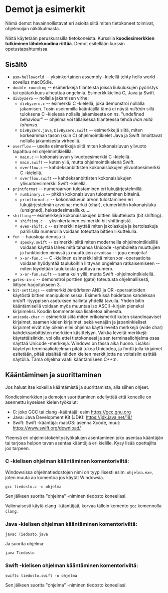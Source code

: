 # Demot ja esimerkit

Nämä demot havainnollistavat eri asioita siitä miten tietokoneet toimivat, ohjelmoijan näkökulmasta.

Näitä käytetään peruskurssilla tietokoneista. Kurssilla **koodiesimerkkien tutkiminen lähdekoodina riittää**. Demot esitellään kurssin opetustapahtumissa. 

## Sisältö

* `asm-helloworld` -- yksinkertainen assembly -kielellä tehty hello world -sovellus macOS:lle.
* `double-rounding` -- esimerkkejä tilanteista joissa liukulukujen pyöristys tai epätarkkuus aiheuttaa ongelmia. Esimerkkikielinä C, Java ja Swift.
* `divbyzero` -- nollalla jakamisen virhe:
  * `divbyzero.c` -- esimerkki C -kielellä, joka demonstroi nollalla jakamisen. Tosin useimmilla kääntäjillä tämä ei näytä *miltään* sillä tuloksena C -kielessä nollalla jakamisesta on ns. "undefined behaviour" -- ohjelma voi tällaisessa tilanteessa tehdä *ihan mitä tahansa*.
  * `DivByZero.java`, `DivByZero.swift` -- esimerkkejä siitä, miten korkeamman tason (kuin C) ohjelmointikielet Java ja Swift ilmoittavat nollalla jakamisesta virheellä.
* `overflow` -- useita esimerkkejä siitä miten kokonaisluvun ylivuoto tapahtuu eri ohjelmintikielillä.
  * `main.c` -- kokonaisluvun ylivuotoesimerkki C -kielellä.
  * `main.swift` -- kuten yllä, mutta ohjelmointikielenä Swift. 
  * `overflow.c` -- kahdeksanbittisten kokonaislukujen ylivuotoesimerkki C -kielellä.
  * `overflow.swift` -- kahdeksanbittisten kokonaislukujen ylivuotoesimerkki Swift -kielellä.
* `printformat` -- numeroarvon tulostaminen eri lukujärjestelmillä.
  * `numbinary.c` -- pitkän kokonaisluvun tulostaminen bitteinä.
  * `printformat.c` -- kokonaisluvun arvon tulostaminen eri lukujärjestelmän arvoina; merkki (char), etumerkitön kokonaisluku (unsigned), heksadesimaaliluku,...
* `shifting` -- esimerkkejä kokonaislukujen bittien liikuttelusta (bit shifting).
  * `shifting.c` -- yksinkertainen esimerkki bit shiftingistä.
  * `even-shift.c` -- esimerkki näyttää miten jakolaskuja ja kertolaskuja parillisilla numeroilla voidaan toteuttaa bittien liikuttelulla.
* `fun` -- hauskoja demoja :)
  * `spooky.swift` -- esimerkki siitä miten moderneilla ohjelmointikielillä voidaan käyttää lähes mitä tahansa Unicode -symboleita muuttujien ja funktioiden nimissä ja muuttujien arvoissa -- jopa emojeita!
  * `x-or-fun.c` -- C -kielinen esimerkki siitä miten xor -operaatioita voidaan hyödyntää taulukoihin liittyvän ongelman ratkaisemiseen -- miten löydetään taulukosta puuttuva numero.
  * `x-or-fun.swift` -- sama kuin yllä, mutta Swift -ohjelmointikielellä.
* `gates-in-c` -- demonstroi porttien (gate) toteutusta ohjelmallisesti, liittyen harjoitukseen 3.
* `bit-settings` -- esimerkki *binääristen* AND ja OR -operaatioiden käytöstä bittien manipuloimisessa. Esimerkissä hoidetaan kahdeksan on/off -tyyppisen asetuksen hallinta yhdellä tavulla. Yhden bitin kääntämisellä voidaan myös muuntaa iso ASCII -kirjain pieneksi kirjaimeksi. Koodin kommenteissa lisätietoa aiheesta.
* `unicode-char` -- esimerkki siitä miten erikoismerkit kuten skandinaaviset kirjaimet, saamen kielen kirjaimet, sekä venäjän ja japaninkieliset kirjaimet eivät näy oikein ellei ohjelma käytä leveitä merkkejä (wide char) kahdeksanbittisten merkkien käsittelyyn. Vaikka leveitä merkkejä käytettäisiinkin, voi olla ettei tietokoneesi ja sen terminaaliohjelma osaa näyttää Unicode -merkkejä. Windows on tässä aika huono. Lisäksi käytetyn terminaaliohjelman pitää tukea Unicodea, ja fontti jolla kirjaimet esitetään, pitää sisältää näiden kielten merkit jotta ne voitaisiin esittää näytöllä. Tämä ohjelma vaatii kääntämiseen C++:n.

## Kääntäminen ja suorittaminen

Jos haluat itse kokeilla kääntämistä ja suorittamista, alla siihen ohjeet.

Koodiesimerkkien ja demojen suorittaminen edellyttää että koneelle on asennettu kyseisen kielen työkalut:

* C: joko GCC tai clang -kääntäjä: esim https://gcc.gnu.org
* Java: Java Development Kit (JDK): https://jdk.java.net/18/
* Swift: Swift -kääntäjä: macOS: asenna Xcode, muut: https://www.swift.org/download/

Yleensä eri ohjelmistokehitystyökalujen asentaminen joko asentaa kääntäjän tai tarjoaa helpon tavan asentaa kääntäjiä eri kielille. Kysy lisää opettajilta jos tarpeen.

### C -kielisen ohjelman kääntäminen komentoriviltä:

Windowsissa ohjelmatiedostojen nimi on tyypillisesti esim. `ohjelma.exe`, joten muuta ao komentoa jos käytät Windowsia.

```console
gcc tiedosto.c -o ohjelma
```

Sen jälkeen suorita "ohjelma" -niminen tiedosto koneellasi.

Valinnaisesti käytä clang -kääntäjää, korvaa tälloin komento `gcc` komennolla `clang`.

### Java -kielisen ohjelman kääntäminen komentoriviltä:

```console
javac Tiedosto.java
```
Ja suorita ohjelma:

```console
java Tiedosto
```

### Swift -kielisen ohjelman kääntäminen komentoriviltä:

```console
swiftc tiedosto.swift -o ohjelma
```

Sen jälkeen suorita "ohjelma" -niminen tiedosto koneellasi.

